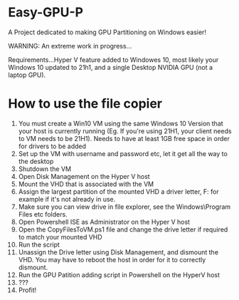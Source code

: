 # Easy-GPU-P
A Project dedicated to making GPU Partitioning on Windows easier!

WARNING: An extreme work in progress...

Requirements...Hyper V feature added to Windowes 10, most likely your Windows 10 updated to 21h1, and a single Desktop NVIDIA GPU (not a laptop GPU).

# How to use the file copier
1. You must create a Win10 VM using the same Windows 10 Version that your host is currently running (Eg. If you're using 21H1, your client needs to VM needs to be 21H1).  Needs to have at least 1GB free space in order for drivers to be added
2. Set up the VM with username and password etc, let it get all the way to the desktop
4. Shutdown the VM
5. Open Disk Management on the Hyper V host
6. Mount the VHD that is associated with the VM
7. Assign the largest partition of the mounted VHD a driver letter, F: for example if it's not already in use.
8. Make sure you can view drive in file explorer, see the Windows\Program Files etc folders.
9. Open Powershell ISE as Administrator on the Hyper V host
10. Open the CopyFilesToVM.ps1 file and change the drive letter if required to match your mounted VHD
11. Run the script
12. Unassign the Drive letter using Disk Management, and dismount the VHD.  You may have to reboot the host in order for it to correctly dismount.
13. Run the GPU Patition adding script in Powershell on the HyperV host
14. ???
15. Profit!
